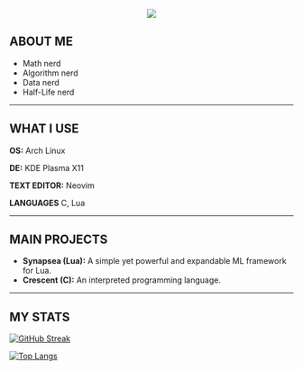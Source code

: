 <p align="center">
    <img src="https://github.com/mochji/mochji/assets/117334318/36190986-20fb-4029-a4cd-cef161ad9358">
</p>


## ABOUT ME

 - Math nerd
 - Algorithm nerd
 - Data nerd
 - Half-Life nerd

***

## WHAT I USE
**OS:** Arch Linux

**DE:** KDE Plasma X11

**TEXT EDITOR:** Neovim

**LANGUAGES** C, Lua

***

## MAIN PROJECTS

- **Synapsea (Lua):** A simple yet powerful and expandable ML framework for Lua.
- **Crescent (C):** An interpreted programming language.

***

## MY STATS

[![GitHub Streak](https://github-readme-streak-stats.herokuapp.com?user=mochji&theme=highcontrast)](https://git.io/streak-stats)

[![Top Langs](https://github-readme-stats.vercel.app/api/top-langs/?username=mochji&layout=compact&theme=vision-friendly-dark)](https://github.com/anuraghazra/github-readme-stats)
